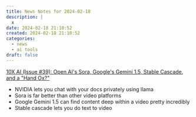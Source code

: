 ```yaml
---
title: News Notes for 2024-02-18
description: |
  x
date: 2024-02-18 21:10:52
created: 2024-02-18 21:10:52
categories:
  - news
  - ai tools
draft: false
---
```

[10X AI (Issue #39): Open AI's Sora, Google's Gemini 1.5, Stable Cascade, and a "Hand Ox?"](https://open.substack.com/pub/whytryai/p/10x-ai-39-open-ai-sora-google-gemini-1-5?r=2ri91a&utm_medium=ios&utm_campaign=post)

- NVIDIA lets you chat with your docs privately using llama
- Sora is far better than other video platforms 
- Google Gemini 1.5 can find content deep within a video pretty incredibly
- Stable cascade lets you do text to video 
